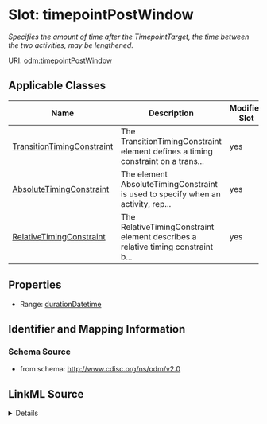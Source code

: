 # Slot: timepointPostWindow


_Specifies the amount of time after the TimepointTarget, the time between the two activities, may be lengthened._



URI: [odm:timepointPostWindow](http://www.cdisc.org/ns/odm/v2.0/timepointPostWindow)



<!-- no inheritance hierarchy -->




## Applicable Classes

| Name | Description | Modifies Slot |
| --- | --- | --- |
[TransitionTimingConstraint](TransitionTimingConstraint.md) | The TransitionTimingConstraint element defines a timing constraint on a trans... |  yes  |
[AbsoluteTimingConstraint](AbsoluteTimingConstraint.md) | The element AbsoluteTimingConstraint is used to specify when an activity, rep... |  yes  |
[RelativeTimingConstraint](RelativeTimingConstraint.md) | The RelativeTimingConstraint element describes a relative timing constraint b... |  yes  |







## Properties

* Range: [durationDatetime](durationDatetime.md)





## Identifier and Mapping Information







### Schema Source


* from schema: http://www.cdisc.org/ns/odm/v2.0




## LinkML Source

<details>
```yaml
name: timepointPostWindow
description: Specifies the amount of time after the TimepointTarget, the time between
  the two activities, may be lengthened.
from_schema: http://www.cdisc.org/ns/odm/v2.0
rank: 1000
alias: timepointPostWindow
domain_of:
- TransitionTimingConstraint
- AbsoluteTimingConstraint
- RelativeTimingConstraint
range: durationDatetime

```
</details>